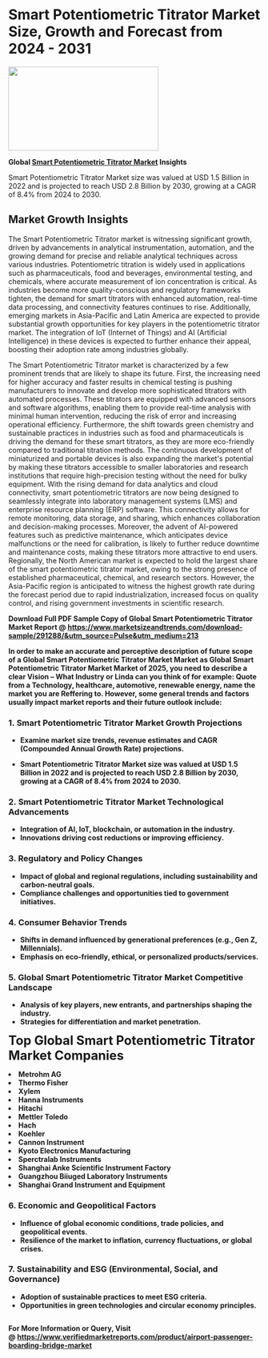 <H1>Smart Potentiometric Titrator Market Size, Growth and Forecast from 2024 - 2031</H1><img class="aligncenter size-medium wp-image-584254" src="https://thirdeyenews.in/wp-content/uploads/2024/09/Global-Market-Research-300x168.jpeg" alt="" width="300" height="168" /><p><strong>Global&nbsp;<a href="https://www.marketsizeandtrends.com/download-sample/291288/&amp;utm_source=Pulse&amp;utm_medium=213">Smart Potentiometric Titrator Market</a> Insights</strong></p><p>Smart Potentiometric Titrator Market size was valued at USD 1.5 Billion in 2022 and is projected to reach USD 2.8 Billion by 2030, growing at a CAGR of 8.4% from 2024 to 2030.</p><p><h2>Market Growth Insights</h2> <p>The Smart Potentiometric Titrator market is witnessing significant growth, driven by advancements in analytical instrumentation, automation, and the growing demand for precise and reliable analytical techniques across various industries. Potentiometric titration is widely used in applications such as pharmaceuticals, food and beverages, environmental testing, and chemicals, where accurate measurement of ion concentration is critical. As industries become more quality-conscious and regulatory frameworks tighten, the demand for smart titrators with enhanced automation, real-time data processing, and connectivity features continues to rise. Additionally, emerging markets in Asia-Pacific and Latin America are expected to provide substantial growth opportunities for key players in the potentiometric titrator market. The integration of IoT (Internet of Things) and AI (Artificial Intelligence) in these devices is expected to further enhance their appeal, boosting their adoption rate among industries globally.</p> <p><strong></strong></p> <p>The Smart Potentiometric Titrator market is characterized by a few prominent trends that are likely to shape its future. First, the increasing need for higher accuracy and faster results in chemical testing is pushing manufacturers to innovate and develop more sophisticated titrators with automated processes. These titrators are equipped with advanced sensors and software algorithms, enabling them to provide real-time analysis with minimal human intervention, reducing the risk of error and increasing operational efficiency. Furthermore, the shift towards green chemistry and sustainable practices in industries such as food and pharmaceuticals is driving the demand for these smart titrators, as they are more eco-friendly compared to traditional titration methods. The continuous development of miniaturized and portable devices is also expanding the market's potential by making these titrators accessible to smaller laboratories and research institutions that require high-precision testing without the need for bulky equipment. With the rising demand for data analytics and cloud connectivity, smart potentiometric titrators are now being designed to seamlessly integrate into laboratory management systems (LMS) and enterprise resource planning (ERP) software. This connectivity allows for remote monitoring, data storage, and sharing, which enhances collaboration and decision-making processes. Moreover, the advent of AI-powered features such as predictive maintenance, which anticipates device malfunctions or the need for calibration, is likely to further reduce downtime and maintenance costs, making these titrators more attractive to end users. Regionally, the North American market is expected to hold the largest share of the smart potentiometric titrator market, owing to the strong presence of established pharmaceutical, chemical, and research sectors. However, the Asia-Pacific region is anticipated to witness the highest growth rate during the forecast period due to rapid industrialization, increased focus on quality control, and rising government investments in scientific research. <p><strong></p><p><span class=""><strong>Download Full PDF Sample Copy of Global Smart Potentiometric Titrator Market Report</strong> @ <a href="https://www.marketsizeandtrends.com/download-sample/291288/&amp;utm_source=Pulse&amp;utm_medium=213" target="_blank">https://www.marketsizeandtrends.com/download-sample/291288/&amp;utm_source=Pulse&amp;utm_medium=213</a></span></p><p>In order to make an accurate and perceptive description of future scope of a Global&nbsp;Smart Potentiometric Titrator Market Market as Global&nbsp;Smart Potentiometric Titrator Market Market of 2025, you need to describe a clear Vision &ndash; What Industry or Linda can you think of for example: Quote from a Technology, healthcare, automotive, renewable energy, name the market you are Reffering to. However, some general trends and factors usually impact market reports and their future outlook include:</p><h3>1.&nbsp;<strong>Smart Potentiometric Titrator Market Growth Projections</strong></h3><ul><li>Examine market size trends, revenue estimates and CAGR (Compounded Annual Growth Rate) projections.</li><li><p>Smart Potentiometric Titrator Market size was valued at USD 1.5 Billion in 2022 and is projected to reach USD 2.8 Billion by 2030, growing at a CAGR of 8.4% from 2024 to 2030.</p></li></ul><h3>2.&nbsp;<strong>Smart Potentiometric Titrator Market Technological Advancements</strong></h3><ul><li>Integration of AI, IoT, blockchain, or automation in the industry.</li><li>Innovations driving cost reductions or improving efficiency.</li></ul><h3>3.&nbsp;<strong>Regulatory and Policy Changes</strong></h3><ul><li>Impact of global and regional regulations, including sustainability and carbon-neutral goals.</li><li>Compliance challenges and opportunities tied to government initiatives.</li></ul><h3>4.&nbsp;<strong>Consumer Behavior Trends</strong></h3><ul><li>Shifts in demand influenced by generational preferences (e.g., Gen Z, Millennials).</li><li>Emphasis on eco-friendly, ethical, or personalized products/services.</li></ul><h3>5.&nbsp;<strong>Global Smart Potentiometric Titrator Market Competitive Landscape</strong></h3><ul><li>Analysis of key players, new entrants, and partnerships shaping the industry.</li><li>Strategies for differentiation and market penetration.</li></ul><p data-pm-slice="1 1 []"><span style="color: inherit; font-family: inherit; font-size: 25px;">Top Global Smart Potentiometric Titrator Market Companies</span></p><div class="" data-test-id=""><p><li>Metrohm AG</li><li> Thermo Fisher</li><li> Xylem</li><li> Hanna Instruments</li><li> Hitachi</li><li> Mettler Toledo</li><li> Hach</li><li> Koehler</li><li> Cannon Instrument</li><li> Kyoto Electronics Manufacturing</li><li> Sperctralab Instruments</li><li> Shanghai Anke Scientific Instrument Factory</li><li> Guangzhou Biiuged Laboratory Instruments</li><li> Shanghai Grand Instrument and Equipment</li></p></div><h3>6.&nbsp;<strong>Economic and Geopolitical Factors</strong></h3><ul><li>Influence of global economic conditions, trade policies, and geopolitical events.</li><li>Resilience of the market to inflation, currency fluctuations, or global crises.</li></ul><h3>7.&nbsp;<strong>Sustainability and ESG (Environmental, Social, and Governance)</strong></h3><ul><li>Adoption of sustainable practices to meet ESG criteria.</li><li>Opportunities in green technologies and circular economy principles.</li></ul><h2><strong style="font-size: 14px;">For More Information or Query, Visit @&nbsp;</strong><a style="background-color: #ffffff; font-size: 14px;" href="https://www.marketsizeandtrends.com/report/smart-potentiometric-titrator-market/" target="_blank">https://www.verifiedmarketreports.com/product/airport-passenger-boarding-bridge-market</a></h2>
